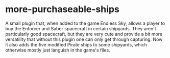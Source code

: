 # more-purchaseable-ships
A small plugin that, when added to the game Endless Sky, allows a player to buy the Enforcer and Saber spacecraft in certain shipyards. They aren't particularly good spacecraft, but they are very cute and provide a bit more versatility that without this plugin one can only get through capturing. Now it also adds the five modified Pirate ships to some shipyards, which otherwise mostly just languish in the game's files.
